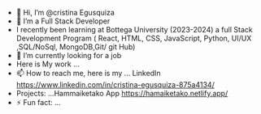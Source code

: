 - 👋 Hi, I’m @cristina Egusquiza
- 👀 I’m a Full Stack Developer
- I recently been learning at Bottega University (2023-2024) a full Stack Development Program ( React, HTML, CSS, JavaScript, Python, UI/UX ,SQL/NoSql, MongoDB,Git/ git Hub)
- 🌱 I’m currently  looking for a job
-  Here is My work ...
- 📫 How to reach me, here is my  ... LinkedIn https://www.linkedin.com/in/cristina-egusquiza-875a4134/
-  Projects: ...Hammaiketako App   https://hamaiketako.netlify.app/ 
- ⚡ Fun fact: ...

<!---
cristinaegus/cristinaegus is a ✨ special ✨ repository because its `README.md` (this file) appears on your GitHub profile.
You can click the Preview link to take a look at your changes.
--->
